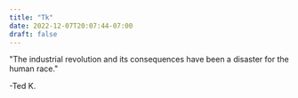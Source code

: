 ```yaml
---
title: "Tk"
date: 2022-12-07T20:07:44-07:00
draft: false
---
```


"The industrial revolution and its consequences have been a disaster for the human race."

-Ted K.
